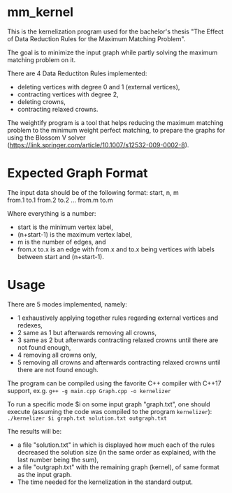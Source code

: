 # mm_kernel
This is the kernelization program used for the bachelor's thesis 
"The Effect of Data Reduction Rules for the Maximum Matching Problem".

The goal is to minimize the input graph while partly solving the 
maximum matching problem on it.

There are 4 Data Reductiton Rules implemented:
* deleting vertices with degree 0 and 1 (external vertices),
* contracting vertices with degree 2,
* deleting crowns,
* contracting relaxed crowns.

The weightify program is a tool that helps reducing the maximum matching 
problem to the minimum weight perfect matching, to prepare the graphs for
using the Blossom V solver (https://link.springer.com/article/10.1007/s12532-009-0002-8).

# Expected Graph Format
The input data should be of the following format:
start, n, m  
from.1 to.1
from.2 to.2
...
from.m to.m

Where everything is a number:
* start is the minimum vertex label, 
* (n+start-1) is the maximum vertex label, 
* m is the number of edges, and
* from.x to.x is an edge with from.x and to.x being vertices with labels between start and (n+start-1).

# Usage
There are 5 modes implemented, namely:
* 1 exhaustively applying  together rules regarding external vertices and redexes,
* 2 same as 1 but afterwards removing all crowns,
* 3 same as 2 but afterwards contracting relaxed crowns until there are not found enough,
* 4 removing all crowns only,
* 5 removing all crowns and afterwards contracting relaxed crowns until there are not found enough.

The program can be compiled using the favorite C++ compiler with C++17 support, ex.g.
``` g++ -g main.cpp Graph.cpp -o kernelizer ```

To run a specific mode $i on some input graph "graph.txt", one should execute
(assuming the code was compiled to the program ```kernelizer```):
``` ./kernelizer $i graph.txt solution.txt outgraph.txt ```

The results will be:
* a file "solution.txt" in which is displayed how much each of the rules decreased the solution size
    (in the same order as explained, with the last number being the sum),
* a file "outgraph.txt" with the remaining graph (kernel), of same format as the input graph.
* The time needed for the kernelization in the standard output.